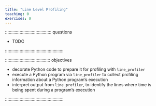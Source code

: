```yaml
---
title: "Line Level Profiling"
teaching: 0
exercises: 0
---
```


:::::::::::::::::::::::::::::::::::::: questions

- TODO

::::::::::::::::::::::::::::::::::::::::::::::::

::::::::::::::::::::::::::::::::::::: objectives

- decorate Python code to prepare it for profiling with `line_profiler`
- execute a Python program via `line_profiler` to collect profiling information about a Python program’s execution
- interpret output from `line_profiler`, to identify the lines where time is being spent during a program’s execution

::::::::::::::::::::::::::::::::::::::::::::::::